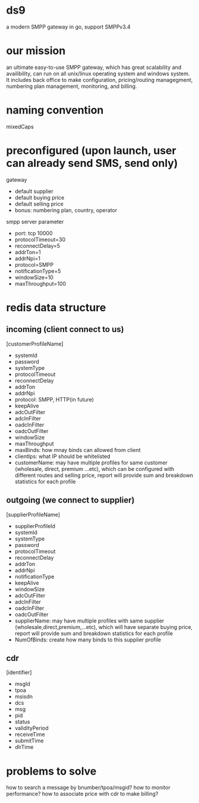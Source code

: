 # ds9
a modern SMPP gateway in go, support SMPPv3.4

# our mission
an ultimate easy-to-use SMPP gateway, which has great scalability and availibility, can run on all unix/linux operating system and windows system.
It includes back office to make configuration, pricing/routing managegment, numbering plan management, monitoring, and billing.

# naming convention
mixedCaps

# preconfigured (upon launch, user can already send SMS, send only)
gateway
- default supplier
- default buying price
- default selling price
- bonus: numbering plan, country, operator

smpp server parameter
- port: tcp 10000
- protocolTimeout=30
- reconnectDelay=5
- addrTon=1
- addrNpi=1
- protocol=SMPP
- notificationType=5
- windowSize=10
- maxThroughput=100


# redis data structure
## incoming (client connect to us)
[customerProfileName] 
 - systemId
 - password
 - systemType
 - protocolTimeout
 - reconnectDelay
 - addrTon
 - addrNpi
 - protocol:  SMPP, HTTP(in future)
 - keepAlive
 - adcOutFilter
 - adcInFilter
 - oadcInFilter
 - oadcOutFilter
 - windowSize
 - maxThroughput
 - maxBinds: how mnay binds can allowed from client
 - clientIps: what IP should be whitelisted
 - customerName: may have multiple profiles for same customer (wholesale, direct, premium ...etc), which can be configured with different routes and selling price, report will provide sum and breakdown statistics for each profile


## outgoing (we connect to supplier)
[supplierProfileName]
- supplierProfileId
- systemId
- systemType
- password
- protocolTimeout
- reconnectDelay
- addrTon
- addrNpi
- notificationType
- keepAlive
- windowSize
- adcOutFilter
- adcInFilter
- oadcInFilter
- oadcOutFilter
- supplierName: may have multiple profiles with same supplier (wholesale,direct,premium,...etc), which will have separate buying price, report will provide sum and breakdown statistics for each profile
- NumOfBinds: create how many binds to this supplier profile

## cdr
[identifier]
- msgId
- tpoa
- msisdn
- dcs
- msg
- pid
- status
- validityPeriod
- receiveTime
- submitTime
- dlrTime


# problems to solve

how to search a message by bnumber/tpoa/msgid?
how to monitor performance?
how to associate price with cdr to make billing?

